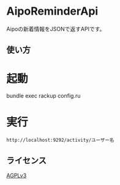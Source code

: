 AipoReminderApi
===============

Aipoの新着情報をJSONで返すAPIです。

使い方
----------
# 起動
bundle exec rackup config.ru

# 実行
`http://localhost:9292/activity/ユーザー名`

ライセンス
----------
[AGPLv3](http://ja.wikipedia.org/wiki/Affero_General_Public_License)

